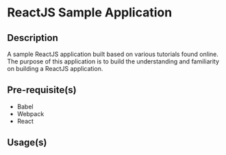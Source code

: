 
# ReactJS Sample Application

## Description
A sample ReactJS application built based on various tutorials found online.
The purpose of this application is to build the understanding and familiarity on building a ReactJS application.

## Pre-requisite(s)
* Babel
* Webpack
* React

## Usage(s)
